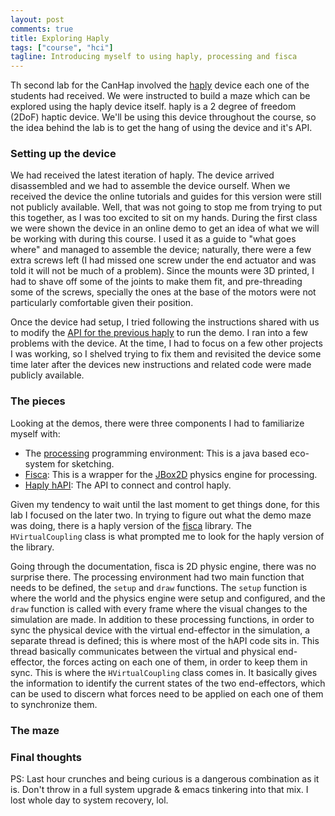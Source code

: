 ```yaml
---
layout: post
comments: true
title: Exploring Haply
tags: ["course", "hci"]
tagline: Introducing myself to using haply, processing and fisca
---
```


Th second lab for the CanHap involved the [haply](https://2diy.haply.co) device each one of the students had received. We were instructed to build a maze which can be explored using the haply device itself. haply is a 2 degree of freedom (2DoF) haptic device. We'll be using this device throughout the course, so the idea behind the lab is to get the hang of using the device and it's API.

### Setting up the device
We had received the latest iteration of haply. The device arrived disassembled and we had to assemble the device ourself. When we received the device the online tutorials and guides for this version were still not publicly available. Well, that was not going to stop me from trying to put this together, as I was too excited to sit on my hands. During the first class we were shown the device in an online demo to get an idea of what we will be working with during this course. I used it as a guide to "what goes where" and managed to assemble the device; naturally, there were a few extra screws left (I had missed one screw under the end actuator and was told it will not be much of a problem). Since the mounts were 3D printed, I had to shave off some of the joints to make them fit, and pre-threading some of the screws, specially the ones at the base of the motors were not particularly comfortable given their position.

Once the device had setup, I tried following the instructions shared with us to modify the [API for the previous haply](https://github.com/HaplyHaptics/Getting-Started) to run the demo. I ran into a few problems with the device. At the time, I had to focus on a few other projects I was working, so I shelved trying to fix them and revisited the device some time later after the devices new instructions and related code were made publicly available.

### The pieces

Looking at the demos, there were three components I had to familiarize myself with:
- The [processing](https://processing.org) programming environment: This is a java based eco-system for sketching.
- [Fisca](http://www.ricardmarxer.com/fisica/): This is a wrapper for the [JBox2D](https://github.com/jbox2d/jbox2d) physics engine for processing.
- [Haply hAPI](https://hapi.haply.co/docs/class_device.html#a92a42c44b2c89ebbf29316c4f36b7824): The API to connect and control haply.

Given my tendency to wait until the last moment to get things done, for this lab I focused on the later two. In trying to figure out what the demo maze was doing, there is a haply version of the [fisca](https://haphub.github.io/hAPI_Fisica/class_h_virtual_coupling.html) library. The `HVirtualCoupling` class is what prompted me to look for the haply version of the library. 

Going through the documentation, fisca is 2D physic engine, there was no surprise there. The processing environment had two main function that needs to be defined, the `setup` and `draw` functions. The `setup` function is where the world and the physics engine were setup and configured, and the `draw` function is called with every frame where the visual changes to the simulation are made. In addition to these processing functions, in order to sync the physical device with the virtual end-effector in the simulation, a separate thread is defined; this is where most of the hAPI code sits in. This thread basically communicates between the virtual and physical end-effector, the forces acting on each one of them, in order to keep them in sync. This is where the `HVirtualCoupling` class comes in. It basically gives the information to identify the current states of the two end-effectors, which can be used to discern what forces need to be applied on each one of them to synchronize them.


### The maze

### Final thoughts
PS: Last hour crunches and being curious is a dangerous combination as it is. Don't throw in a full system upgrade & emacs tinkering into that mix. I lost whole day to system recovery, lol. 
